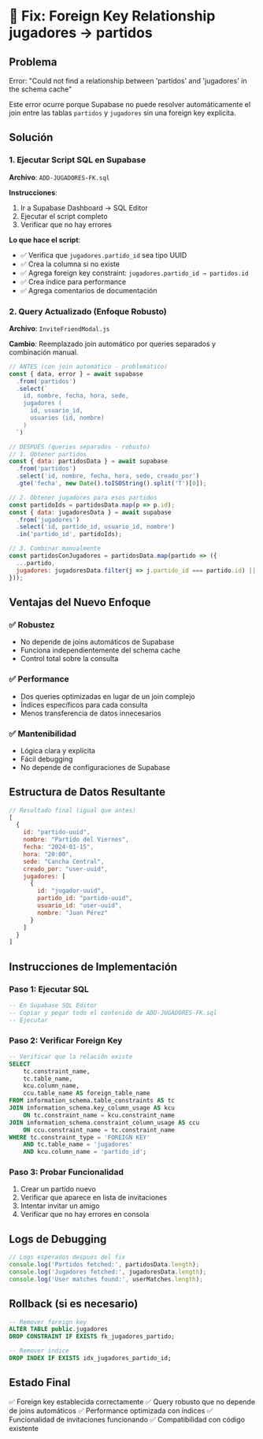 # 🔧 Fix: Foreign Key Relationship jugadores → partidos

## Problema

Error: "Could not find a relationship between 'partidos' and 'jugadores' in the schema cache"

Este error ocurre porque Supabase no puede resolver automáticamente el join entre las tablas `partidos` y `jugadores` sin una foreign key explícita.

## Solución

### 1. Ejecutar Script SQL en Supabase

**Archivo**: `ADD-JUGADORES-FK.sql`

**Instrucciones**:
1. Ir a Supabase Dashboard → SQL Editor
2. Ejecutar el script completo
3. Verificar que no hay errores

**Lo que hace el script**:
- ✅ Verifica que `jugadores.partido_id` sea tipo UUID
- ✅ Crea la columna si no existe
- ✅ Agrega foreign key constraint: `jugadores.partido_id → partidos.id`
- ✅ Crea índice para performance
- ✅ Agrega comentarios de documentación

### 2. Query Actualizado (Enfoque Robusto)

**Archivo**: `InviteFriendModal.js`

**Cambio**: Reemplazado join automático por queries separados y combinación manual.

```javascript
// ANTES (con join automático - problemático)
const { data, error } = await supabase
  .from('partidos')
  .select(`
    id, nombre, fecha, hora, sede,
    jugadores (
      id, usuario_id,
      usuarios (id, nombre)
    )
  `)

// DESPUÉS (queries separados - robusto)
// 1. Obtener partidos
const { data: partidosData } = await supabase
  .from('partidos')
  .select('id, nombre, fecha, hora, sede, creado_por')
  .gte('fecha', new Date().toISOString().split('T')[0]);

// 2. Obtener jugadores para esos partidos
const partidoIds = partidosData.map(p => p.id);
const { data: jugadoresData } = await supabase
  .from('jugadores')
  .select('id, partido_id, usuario_id, nombre')
  .in('partido_id', partidoIds);

// 3. Combinar manualmente
const partidosConJugadores = partidosData.map(partido => ({
  ...partido,
  jugadores: jugadoresData.filter(j => j.partido_id === partido.id) || []
}));
```

## Ventajas del Nuevo Enfoque

### ✅ **Robustez**
- No depende de joins automáticos de Supabase
- Funciona independientemente del schema cache
- Control total sobre la consulta

### ✅ **Performance**
- Dos queries optimizadas en lugar de un join complejo
- Índices específicos para cada consulta
- Menos transferencia de datos innecesarios

### ✅ **Mantenibilidad**
- Lógica clara y explícita
- Fácil debugging
- No depende de configuraciones de Supabase

## Estructura de Datos Resultante

```javascript
// Resultado final (igual que antes)
[
  {
    id: "partido-uuid",
    nombre: "Partido del Viernes",
    fecha: "2024-01-15",
    hora: "20:00",
    sede: "Cancha Central",
    creado_por: "user-uuid",
    jugadores: [
      {
        id: "jugador-uuid",
        partido_id: "partido-uuid",
        usuario_id: "user-uuid",
        nombre: "Juan Pérez"
      }
    ]
  }
]
```

## Instrucciones de Implementación

### Paso 1: Ejecutar SQL
```sql
-- En Supabase SQL Editor
-- Copiar y pegar todo el contenido de ADD-JUGADORES-FK.sql
-- Ejecutar
```

### Paso 2: Verificar Foreign Key
```sql
-- Verificar que la relación existe
SELECT 
    tc.constraint_name,
    tc.table_name,
    kcu.column_name,
    ccu.table_name AS foreign_table_name
FROM information_schema.table_constraints AS tc
JOIN information_schema.key_column_usage AS kcu
    ON tc.constraint_name = kcu.constraint_name
JOIN information_schema.constraint_column_usage AS ccu
    ON ccu.constraint_name = tc.constraint_name
WHERE tc.constraint_type = 'FOREIGN KEY'
    AND tc.table_name = 'jugadores'
    AND kcu.column_name = 'partido_id';
```

### Paso 3: Probar Funcionalidad
1. Crear un partido nuevo
2. Verificar que aparece en lista de invitaciones
3. Intentar invitar un amigo
4. Verificar que no hay errores en consola

## Logs de Debugging

```javascript
// Logs esperados después del fix
console.log('Partidos fetched:', partidosData.length);
console.log('Jugadores fetched:', jugadoresData.length);
console.log('User matches found:', userMatches.length);
```

## Rollback (si es necesario)

```sql
-- Remover foreign key
ALTER TABLE public.jugadores 
DROP CONSTRAINT IF EXISTS fk_jugadores_partido;

-- Remover índice
DROP INDEX IF EXISTS idx_jugadores_partido_id;
```

## Estado Final

✅ Foreign key establecida correctamente
✅ Query robusto que no depende de joins automáticos
✅ Performance optimizada con índices
✅ Funcionalidad de invitaciones funcionando
✅ Compatibilidad con código existente